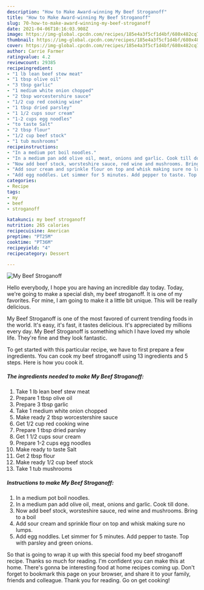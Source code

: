 ```yaml
---
description: "How to Make Award-winning My Beef Stroganoff"
title: "How to Make Award-winning My Beef Stroganoff"
slug: 70-how-to-make-award-winning-my-beef-stroganoff
date: 2021-04-06T10:16:03.908Z
image: https://img-global.cpcdn.com/recipes/185e4a3f5cf1d4bf/680x482cq70/my-beef-stroganoff-recipe-main-photo.jpg
thumbnail: https://img-global.cpcdn.com/recipes/185e4a3f5cf1d4bf/680x482cq70/my-beef-stroganoff-recipe-main-photo.jpg
cover: https://img-global.cpcdn.com/recipes/185e4a3f5cf1d4bf/680x482cq70/my-beef-stroganoff-recipe-main-photo.jpg
author: Carrie Farmer
ratingvalue: 4.2
reviewcount: 29385
recipeingredient:
- "1 lb lean beef stew meat"
- "1 tbsp olive oil"
- "3 tbsp garlic"
- "1 medium white onion chopped"
- "2 tbsp worcestershire sauce"
- "1/2 cup red cooking wine"
- "1 tbsp dried parsley"
- "1 1/2 cups sour cream"
- "1-2 cups egg noodles"
- "to taste Salt"
- "2 tbsp flour"
- "1/2 cup beef stock"
- "1 tub mushrooms"
recipeinstructions:
- "In a medium pot boil noodles."
- "In a medium pan add olive oil, meat, onions and garlic. Cook till done."
- "Now add beef stock, worsteshire sauce, red wine and mushrooms. Bring to a boil"
- "Add sour cream and sprinkle flour on top and whisk making sure no lumps."
- "Add egg noddles. Let simmer for 5 minutes. Add pepper to taste. Top with parsley and green onions."
categories:
- Recipe
tags:
- my
- beef
- stroganoff

katakunci: my beef stroganoff 
nutrition: 265 calories
recipecuisine: American
preptime: "PT25M"
cooktime: "PT36M"
recipeyield: "4"
recipecategory: Dessert

---
```



![My Beef Stroganoff](https://img-global.cpcdn.com/recipes/185e4a3f5cf1d4bf/680x482cq70/my-beef-stroganoff-recipe-main-photo.jpg)

Hello everybody, I hope you are having an incredible day today. Today, we're going to make a special dish, my beef stroganoff. It is one of my favorites. For mine, I am going to make it a little bit unique. This will be really delicious.



My Beef Stroganoff is one of the most favored of current trending foods in the world. It's easy, it's fast, it tastes delicious. It's appreciated by millions every day. My Beef Stroganoff is something which I have loved my whole life. They're fine and they look fantastic.


To get started with this particular recipe, we have to first prepare a few ingredients. You can cook my beef stroganoff using 13 ingredients and 5 steps. Here is how you cook it.

<!--inarticleads1-->

##### The ingredients needed to make My Beef Stroganoff:

1. Take 1 lb lean beef stew meat
1. Prepare 1 tbsp olive oil
1. Prepare 3 tbsp garlic
1. Take 1 medium white onion chopped
1. Make ready 2 tbsp worcestershire sauce
1. Get 1/2 cup red cooking wine
1. Prepare 1 tbsp dried parsley
1. Get 1 1/2 cups sour cream
1. Prepare 1-2 cups egg noodles
1. Make ready to taste Salt
1. Get 2 tbsp flour
1. Make ready 1/2 cup beef stock
1. Take 1 tub mushrooms




<!--inarticleads2-->

##### Instructions to make My Beef Stroganoff:

1. In a medium pot boil noodles.
1. In a medium pan add olive oil, meat, onions and garlic. Cook till done.
1. Now add beef stock, worsteshire sauce, red wine and mushrooms. Bring to a boil
1. Add sour cream and sprinkle flour on top and whisk making sure no lumps.
1. Add egg noddles. Let simmer for 5 minutes. Add pepper to taste. Top with parsley and green onions.




So that is going to wrap it up with this special food my beef stroganoff recipe. Thanks so much for reading. I'm confident you can make this at home. There's gonna be interesting food at home recipes coming up. Don't forget to bookmark this page on your browser, and share it to your family, friends and colleague. Thank you for reading. Go on get cooking!

